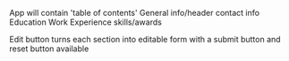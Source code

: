 App will contain 'table of contents'
    General info/header
    contact info
    Education
    Work Experience
    skills/awards

Edit button turns each section into editable form with a submit button and reset button available
